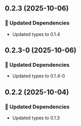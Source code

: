 ## 0.2.3 (2025-10-06)

### 🧱 Updated Dependencies

- Updated types to 0.1.4

## 0.2.3-0 (2025-10-06)

### 🧱 Updated Dependencies

- Updated types to 0.1.4-0

## 0.2.2 (2025-10-04)

### 🧱 Updated Dependencies

- Updated types to 0.1.3